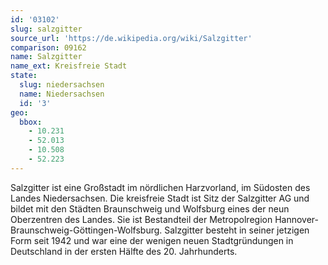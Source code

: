 ```yaml
---
id: '03102'
slug: salzgitter
source_url: 'https://de.wikipedia.org/wiki/Salzgitter'
comparison: 09162
name: Salzgitter
name_ext: Kreisfreie Stadt
state:
  slug: niedersachsen
  name: Niedersachsen
  id: '3'
geo:
  bbox:
    - 10.231
    - 52.013
    - 10.508
    - 52.223
---
```


Salzgitter ist eine Großstadt im nördlichen Harzvorland, im Südosten des Landes Niedersachsen. Die kreisfreie Stadt ist Sitz der Salzgitter AG und bildet mit den Städten Braunschweig und Wolfsburg eines der neun Oberzentren des Landes. Sie ist Bestandteil der Metropolregion Hannover-Braunschweig-Göttingen-Wolfsburg. Salzgitter besteht in seiner jetzigen Form seit 1942 und war eine der wenigen neuen Stadtgründungen in Deutschland in der ersten Hälfte des 20. Jahrhunderts.
